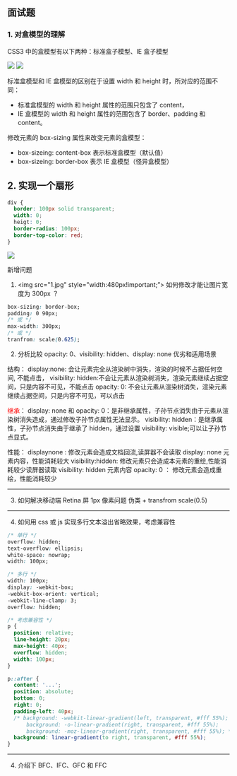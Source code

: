 ## 面试题

### 1. 对盒模型的理解

CSS3 中的盒模型有以下两种：标准盒子模型、IE 盒子模型

<img src='https://p3-juejin.byteimg.com/tos-cn-i-k3u1fbpfcp/4544d45b5a0c47a58c0c33a7d8fbac09~tplv-k3u1fbpfcp-zoom-in-crop-mark:3024:0:0:0.awebp'>

<img src='https://p3-juejin.byteimg.com/tos-cn-i-k3u1fbpfcp/4040de9fef1a49f4ae0ae66039edcfe0~tplv-k3u1fbpfcp-zoom-in-crop-mark:3024:0:0:0.awebp'>

标准盒模型和 IE 盒模型的区别在于设置 width 和 height 时，所对应的范围不同：

- 标准盒模型的 width 和 height 属性的范围只包含了 content，
- IE 盒模型的 width 和 height 属性的范围包含了 border、padding 和 content。

修改元素的 box-sizing 属性来改变元素的盒模型：

- box-sizeing: content-box 表示标准盒模型（默认值）
- box-sizeing: border-box 表示 IE 盒模型（怪异盒模型）

## 2. 实现一个扇形

```css
div {
  border: 100px solid transparent;
  width: 0;
  heigt: 0;
  border-radius: 100px;
  border-top-color: red;
}
```

<img src='https://p3-juejin.byteimg.com/tos-cn-i-k3u1fbpfcp/db5e46aea0ce4805a0c2bbec2743546e~tplv-k3u1fbpfcp-zoom-in-crop-mark:3024:0:0:0.awebp'>

新增问题

1. <img src="1.jpg" style="width:480px!important;”> 如何修改才能让图片宽度为 300px ？

```css
box-sizing: border-box;
padding: 0 90px;
/* 或 */
max-width: 300px;
/* 或 */
tranfrom: scale(0.625);
```

2. 分析比较 opacity: 0、visibility: hidden、display: none 优劣和适用场景

结构：
display:none: 会让元素完全从渲染树中消失，渲染的时候不占据任何空间, 不能点击，
visibility: hidden:不会让元素从渲染树消失，渲染元素继续占据空间，只是内容不可见，不能点击
opacity: 0: 不会让元素从渲染树消失，渲染元素继续占据空间，只是内容不可见，可以点击

<font color='red'>继承</font>：
display: none 和 opacity: 0：是非继承属性，子孙节点消失由于元素从渲染树消失造成，通过修改子孙节点属性无法显示。
visibility: hidden：是继承属性，子孙节点消失由于继承了 hidden，通过设置 visibility: visible;可以让子孙节点显式。

性能：
displaynone : 修改元素会造成文档回流,读屏器不会读取 display: none 元素内容，性能消耗较大
visibility:hidden: 修改元素只会造成本元素的重绘,性能消耗较少读屏器读取 visibility: hidden 元素内容
opacity: 0 ： 修改元素会造成重绘，性能消耗较少

---

3. 如何解决移动端 Retina 屏 1px 像素问题
   伪类 + transfrom scale(0.5)

---

4. 如何用 css 或 js 实现多行文本溢出省略效果，考虑兼容性

```css
/* 单行 */
overflow: hidden;
text-overflow: ellipsis;
white-space: nowrap;
width: 100px;

/* 多行 */
width: 100px;
display: -webkit-box;
-webkit-box-orient: vertical;
-webkit-line-clamp: 3;
overflow: hidden;

/* 考虑兼容性 */
p {
  position: relative;
  line-height: 20px;
  max-height: 40px;
  overflow: hidden;
  width: 100px;
}

p::after {
  content: '...';
  position: absolute;
  bottom: 0;
  right: 0;
  padding-left: 40px;
  /* background: -webkit-linear-gradient(left, transparent, #fff 55%);
      background: -o-linear-gradient(right, transparent, #fff 55%);
      background: -moz-linear-gradient(right, transparent, #fff 55%); */
  background: linear-gradient(to right, transparent, #fff 55%);
}
```
---

4. 介绍下 BFC、IFC、GFC 和 FFC

